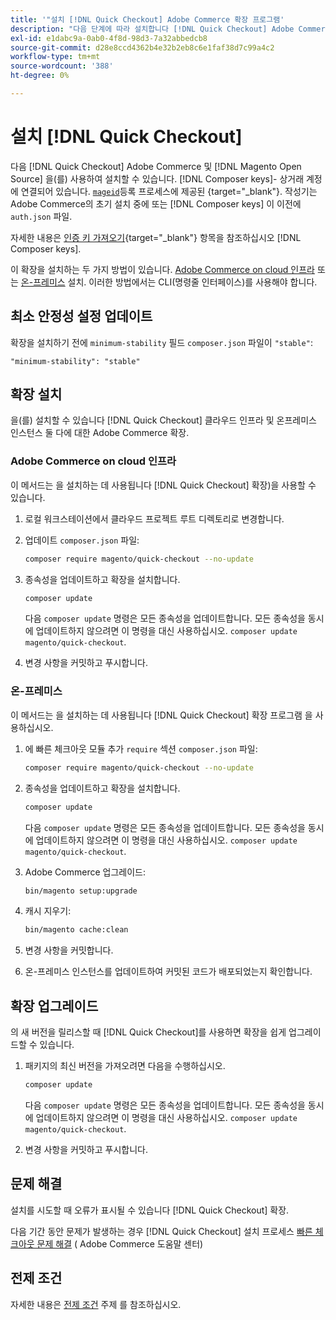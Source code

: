 ```yaml
---
title: '"설치 [!DNL Quick Checkout] Adobe Commerce 확장 프로그램'
description: "다음 단계에 따라 설치합니다 [!DNL Quick Checkout] Adobe Commerce 프로젝트에서 다음을 수행하십시오."
exl-id: e1dabc9a-0ab0-4f8d-98d3-7a32abbedcb8
source-git-commit: d28e8ccd4362b4e32b2eb8c6e1faf38d7c99a4c2
workflow-type: tm+mt
source-wordcount: '388'
ht-degree: 0%

---
```


# 설치 [!DNL Quick Checkout]

다음 [!DNL Quick Checkout] Adobe Commerce 및 [!DNL Magento Open Source] 을(를) 사용하여 설치할 수 있습니다. [!DNL Composer keys]- 상거래 계정에 연결되어 있습니다. [`mageid`](https://devdocs.magento.com/marketplace/sellers/profile-personal.html#field-descriptions)등록 프로세스에 제공된 {target=&quot;_blank&quot;}. 작성기는 Adobe Commerce의 초기 설치 중에 또는 [!DNL Composer keys] 이 이전에 `auth.json` 파일.

자세한 내용은 [인증 키 가져오기](https://devdocs.magento.com/guides/v2.4/install-gde/prereq/connect-auth.html){target=&quot;_blank&quot;} 항목을 참조하십시오 [!DNL Composer keys].

이 확장을 설치하는 두 가지 방법이 있습니다. [Adobe Commerce on cloud 인프라](#magento-commerce-cloud) 또는 [온-프레미스](#on-premises) 설치. 이러한 방법에서는 CLI(명령줄 인터페이스)를 사용해야 합니다.

## 최소 안정성 설정 업데이트

확장을 설치하기 전에 `minimum-stability` 필드 `composer.json` 파일이 `"stable"`:

`"minimum-stability": "stable"`

## 확장 설치

을(를) 설치할 수 있습니다 [!DNL Quick Checkout] 클라우드 인프라 및 온프레미스 인스턴스 둘 다에 대한 Adobe Commerce 확장.

### Adobe Commerce on cloud 인프라

이 메서드는 을 설치하는 데 사용됩니다 [!DNL Quick Checkout] 확장)을 사용할 수 있습니다.

1. 로컬 워크스테이션에서 클라우드 프로젝트 루트 디렉토리로 변경합니다.

1. 업데이트 `composer.json` 파일:

   ```bash
   composer require magento/quick-checkout --no-update
   ```

1. 종속성을 업데이트하고 확장을 설치합니다.

   ```bash
   composer update
   ```

   다음 `composer update` 명령은 모든 종속성을 업데이트합니다. 모든 종속성을 동시에 업데이트하지 않으려면 이 명령을 대신 사용하십시오. `composer update magento/quick-checkout`.

1. 변경 사항을 커밋하고 푸시합니다.

### 온-프레미스

이 메서드는 을 설치하는 데 사용됩니다 [!DNL Quick Checkout] 확장 프로그램 을 사용하십시오.

1. 에 빠른 체크아웃 모듈 추가 `require` 섹션 `composer.json` 파일:

   ```bash
   composer require magento/quick-checkout --no-update
   ```

1. 종속성을 업데이트하고 확장을 설치합니다.

   ```bash
   composer update
   ```

   다음 `composer update` 명령은 모든 종속성을 업데이트합니다. 모든 종속성을 동시에 업데이트하지 않으려면 이 명령을 대신 사용하십시오. `composer update magento/quick-checkout`.

1. Adobe Commerce 업그레이드:

   ```bash
   bin/magento setup:upgrade
   ```

1. 캐시 지우기:

   ```bash
   bin/magento cache:clean
   ```

1. 변경 사항을 커밋합니다.
1. 온-프레미스 인스턴스를 업데이트하여 커밋된 코드가 배포되었는지 확인합니다.

## 확장 업그레이드

의 새 버전을 릴리스할 때 [!DNL Quick Checkout]를 사용하면 확장을 쉽게 업그레이드할 수 있습니다.

1. 패키지의 최신 버전을 가져오려면 다음을 수행하십시오.

   ```bash
   composer update
   ```

   다음 `composer update` 명령은 모든 종속성을 업데이트합니다. 모든 종속성을 동시에 업데이트하지 않으려면 이 명령을 대신 사용하십시오. `composer update magento/quick-checkout`.

1. 변경 사항을 커밋하고 푸시합니다.

## 문제 해결

설치를 시도할 때 오류가 표시될 수 있습니다 [!DNL Quick Checkout] 확장.

다음 기간 동안 문제가 발생하는 경우 [!DNL Quick Checkout] 설치 프로세스 [빠른 체크아웃 문제 해결](https://experienceleague.adobe.com/docs/commerce-knowledge-base/kb/troubleshooting/miscellaneous/quick-checkout-issues.html) ( Adobe Commerce 도움말 센터)

## 전제 조건

자세한 내용은 [전제 조건](../quick-checkout/prerequisites.md) 주제 를 참조하십시오.
